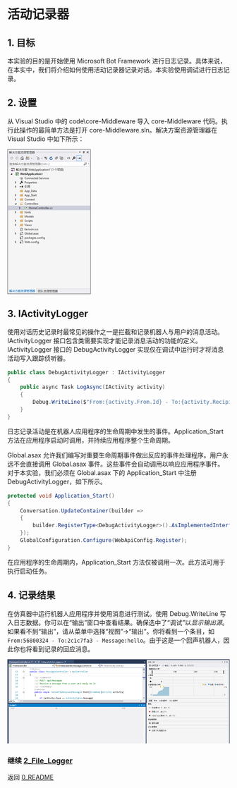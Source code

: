 ﻿# 活动记录器

## 1. 目标

本实验的目的是开始使用 Microsoft Bot Framework 进行日志记录。具体来说，在本实中，我们将介绍如何使用活动记录器记录对话。本实验使用调试进行日志记录。

## 2. 设置

从 Visual Studio 中的 code\core-Middleware 导入 core-Middleware 代码。执行此操作的最简单方法是打开 core-Middleware.sln。解决方案资源管理器在 Visual Studio 中如下所示：

![解决方案资源管理器](images/SolutionExplorer.png)

## 3. IActivityLogger

使用对话历史记录时最常见的操作之一是拦截和记录机器人与用户的消息活动。IActivityLogger 接口包含类需要实现才能记录消息活动的功能的定义。IActivityLogger 接口的 DebugActivityLogger 实现仅在调试中运行时才将消息活动写入跟踪侦听器。

````C#
public class DebugActivityLogger : IActivityLogger
{
    public async Task LogAsync(IActivity activity)
    {
        Debug.WriteLine($"From:{activity.From.Id} - To:{activity.Recipient.Id} - Message:{activity.AsMessageActivity().Text}");
    }
}
````
日志记录活动是在机器人应用程序的生命周期中发生的事件。Application_Start 方法在应用程序启动时调用，并持续应用程序整个生命周期。

Global.asax 允许我们编写对重要生命周期事件做出反应的事件处理程序。用户永远不会直接调用 Global.asax 事件。这些事件会自动调用以响应应用程序事件。对于本实验，我们必须在 Global.asax 下的 Application_Start 中注册 DebugActivityLogger，如下所示。

````C#
protected void Application_Start()
{
    Conversation.UpdateContainer(builder =>
    {
        builder.RegisterType<DebugActivityLogger>().AsImplementedInterfaces().InstancePerDependency();
    });
    GlobalConfiguration.Configure(WebApiConfig.Register);
}
````

在应用程序的生命周期内，Application_Start 方法仅被调用一次。此方法可用于执行启动任务。

## 4. 记录结果

在仿真器中运行机器人应用程序并使用消息进行测试。使用 Debug.WriteLine 写入日志数据。你可以在“输出”窗口中查看结果。确保选中了“调试”以*显示输出源*。如果看不到“输出”，请从菜单中选择“视图”->“输出”。你将看到一个条目，如 ````From:56800324 - To:2c1c7fa3 - Message:hello````。由于这是一个回声机器人，因此你也将看到记录的回应消息。

![记录结果](images/LogResults.png)

### 继续 [2_File_Logger](2_File_Logger.md)

返回 [0_README](../0_README.md)